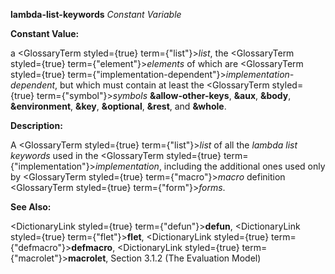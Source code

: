 **lambda-list-keywords** *Constant Variable* 



**Constant Value:** 



a <GlossaryTerm styled={true} term={"list"}><i>list</i></GlossaryTerm>, the <GlossaryTerm styled={true} term={"element"}><i>elements</i></GlossaryTerm> of which are <GlossaryTerm styled={true} term={"implementation-dependent"}><i>implementation-dependent</i></GlossaryTerm>, but which must contain at least the <GlossaryTerm styled={true} term={"symbol"}><i>symbols</i></GlossaryTerm> **&amp;allow-other-keys**, **&amp;aux**, **&amp;body**, **&amp;environment**, **&amp;key**, **&amp;optional**, **&amp;rest**, and **&amp;whole**. 



**Description:** 



A <GlossaryTerm styled={true} term={"list"}><i>list</i></GlossaryTerm> of all the *lambda list keywords* used in the <GlossaryTerm styled={true} term={"implementation"}><i>implementation</i></GlossaryTerm>, including the additional ones used only by <GlossaryTerm styled={true} term={"macro"}><i>macro</i></GlossaryTerm> definition <GlossaryTerm styled={true} term={"form"}><i>forms</i></GlossaryTerm>. 



**See Also:** 



<DictionaryLink styled={true} term={"defun"}><b>defun</b></DictionaryLink>, <DictionaryLink styled={true} term={"flet"}><b>flet</b></DictionaryLink>, <DictionaryLink styled={true} term={"defmacro"}><b>defmacro</b></DictionaryLink>, <DictionaryLink styled={true} term={"macrolet"}><b>macrolet</b></DictionaryLink>, Section 3.1.2 (The Evaluation Model) 



